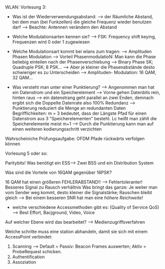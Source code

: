WLAN:
Vorlesung 3:
- Was ist der Wiederverwendungsabstand:
--> der Räumliche Abstand, bei dem man (bei Funkzellen) die gleiche Frequenz wieder benutzen darf
--> Beachte: Antennen verändern den Abstand


- Welche Modulationsarten kennen sie?
--> FSK: Frequency shift keying, Frequenzen wird 0 oder 1 zugewiesen

- Welche Modulationsart kommt bei wlans zum tragen:
--> Amplituden Phasen Modulation
--> Vorteil PhasenmodulatioN: Man kann die Phase beliebig einteilen nach der Phasenverschiebung --> Binary Phase SK; Quadruple PSK; 8 PSK...
    --> Aber je kleiner die Phasenabstände desto schwieriger es zu Unterscheiden
--> Amplituden- Modulation: 16 QAM, 32 QAM...


- Was versteht man unter einer Punktierung?
--> Angenommen man hat ein Datenstrom und ein Speicherelement
--> Vorne gehen Datenbits rein, hinten raus
--> ein datenstrang geht parallel an zwei Enden, demnach ergibt sich die Doppelte Datenrate also 100% Redundanz
--> Punktierung reduziert die Menge an redundanten Daten
Begrifflichkeiten:
m = 3 bedeutet, dass der Längste Pfad für einen Datenstrom aus 3 "Speicherelementen" besteht.
Lc heißt man zählt die Speicherelemente meist m+1
--> Durch die Punktierung kann man auf einen weiteren kodierungsschritt verzichten

Wahrscheiniche Prüfungsaufgabe:
OFDM Pfade rückwärts verfolgen können


Vorlesung 5 oder so:

Paritybits!
Was benötigt ein ESS--> Zwei BSS und ein Distribution System

Was sind die Vorteile von 16QAM gegenüber 16PSK?

16 QAM hat einen größeren FEHLERABSTAND!! --> Fehlertoleranter! Besseres Signal zu Rausch verhältnis
Was bringt das ganze: Je weiter man vom Sender weg kommt, desto kleiner die Signalstärke; Rauschen bleibt gleich --> Bei einem besseren SNR hat man eine *höhere Reichweite!*


- welche verschiedene Accessmethoden gibt es: (Quality of Service QoS) 
--> Best Effort, Bacjground, Video, Voice

Auf welcher Ebene wird das bearbeitet? 
--> Medienzugriffsverfahren


Welche schritte muss eine station abhandeln, damit sie sich mit einem AccessPoint verbindet:  
1. Scanning --> Default = Passiv: Beacon Frames auswerten; Aktiv = ProbeRequest schicken.
2. Authentification
3. Assoziation
   

